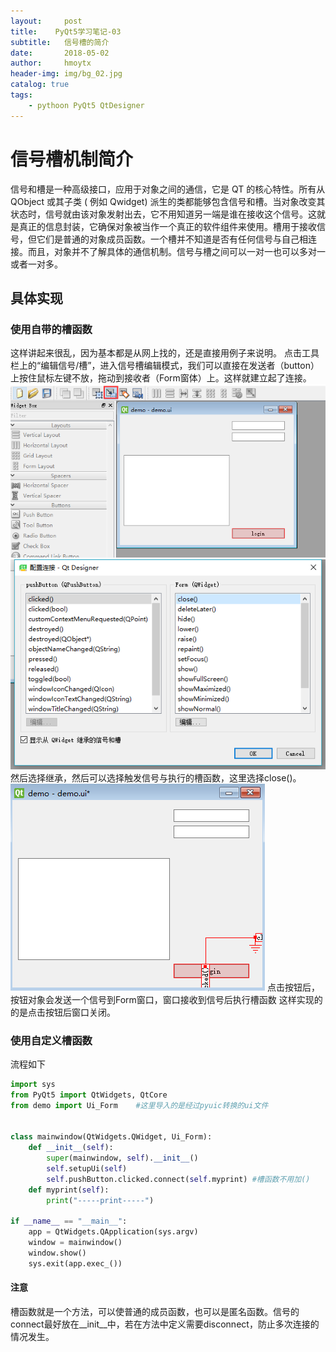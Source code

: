 ```yaml
---
layout:     post
title:    PyQt5学习笔记-03
subtitle:   信号槽的简介
date:       2018-05-02
author:     hmoytx
header-img: img/bg_02.jpg
catalog: true
tags:
    - pythoon PyQt5 QtDesigner
---
```


# 信号槽机制简介

 信号和槽是一种高级接口，应用于对象之间的通信，它是 QT 的核心特性。所有从 QObject 或其子类 ( 例如 Qwidget) 派生的类都能够包含信号和槽。当对象改变其状态时，信号就由该对象发射出去，它不用知道另一端是谁在接收这个信号。这就是真正的信息封装，它确保对象被当作一个真正的软件组件来使用。槽用于接收信号，但它们是普通的对象成员函数。一个槽并不知道是否有任何信号与自己相连接。而且，对象并不了解具体的通信机制。信号与槽之间可以一对一也可以多对一或者一对多。

## 具体实现
### 使用自带的槽函数
 这样讲起来很乱，因为基本都是从网上找的，还是直接用例子来说明。
 点击工具栏上的“编辑信号/槽”，进入信号槽编辑模式，我们可以直接在发送者（button）上按住鼠标左键不放，拖动到接收者（Form窗体）上。这样就建立起了连接。
 ![信号槽示意图](/img/slot.png)
 ![信号槽示意图2](/img/slot2.png)
 然后选择继承，然后可以选择触发信号与执行的槽函数，这里选择close()。
 ![信号槽示意图3](/img/slot3.png)
 点击按钮后，按钮对象会发送一个信号到Form窗口，窗口接收到信号后执行槽函数
 这样实现的的是点击按钮后窗口关闭。

### 使用自定义槽函数
流程如下
```python
import sys
from PyQt5 import QtWidgets, QtCore
from demo import Ui_Form    #这里导入的是经过pyuic转换的ui文件


class mainwindow(QtWidgets.QWidget, Ui_Form):
    def __init__(self):
        super(mainwindow, self).__init__()
        self.setupUi(self)
        self.pushButton.clicked.connect(self.myprint) #槽函数不用加()
    def myprint(self):
        print("-----print-----")    

if __name__ == "__main__":
    app = QtWidgets.QApplication(sys.argv)
    window = mainwindow()
    window.show()
    sys.exit(app.exec_())
```

#### 注意
槽函数就是一个方法，可以使普通的成员函数，也可以是匿名函数。信号的connect最好放在__init__中，若在方法中定义需要disconnect，防止多次连接的情况发生。

